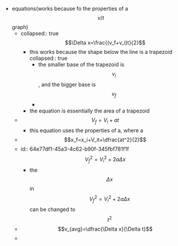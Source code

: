 - equations(works because fo the properties of a $$v/t$$ graph)
	- collapsed:: true
	  $$\Delta x=\frac{(v_f+v_i)t}{2}$$
		- this works because the shape below the line is a trapezoid
		  collapsed:: true
			- the smaller base of the trapezoid is $$v_i$$, and the bigger base is $$v_f$$
			-
		- the equation is essentially the area of a trapezoid
	- $$V_f=V_i+at$$
		- this equation uses the properties of a, where a
	- $$x_f=x_i+V_it+\dfrac{at^2}{2}$$
	- id:: 64e77df1-45a3-4c62-b90f-345fbf781f1f
	  $$V^2_f=V^2_i+2a\Delta x$$
		- the $$\Delta x$$ in $$V^2_f=V^2_i+2a\Delta x$$ can be changed to $$t^2$$
	- $$v_{avg}=\dfrac{\Delta x}{\Delta t}$$
	-